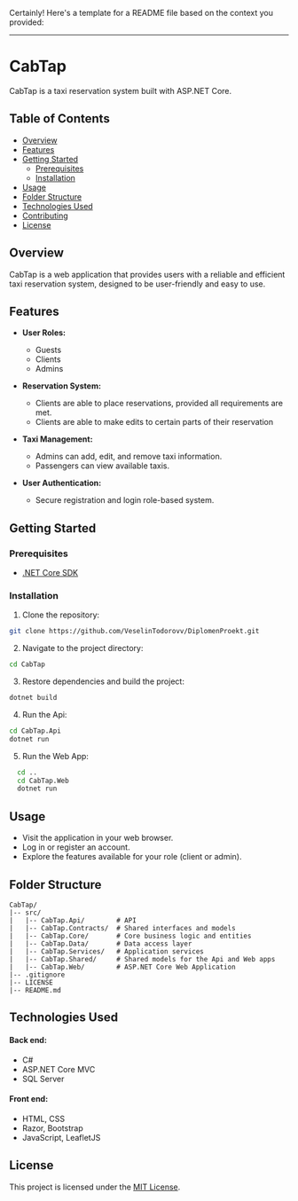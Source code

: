 Certainly! Here's a template for a README file based on the context you provided:

---

# CabTap

CabTap is a taxi reservation system built with ASP.NET Core.

## Table of Contents

- [Overview](#overview)
- [Features](#features)
- [Getting Started](#getting-started)
  - [Prerequisites](#prerequisites)
  - [Installation](#installation)
- [Usage](#usage)
- [Folder Structure](#folder-structure)
- [Technologies Used](#technologies-used)
- [Contributing](#contributing)
- [License](#license)

## Overview

CabTap is a web application that provides users with a reliable and efficient taxi reservation system, designed to be user-friendly and easy to use.

## Features

- **User Roles:**
  - Guests
  - Clients
  - Admins

- **Reservation System:**
  - Clients are able to place reservations, provided all requirements are met.
  - Clients are able to make edits to certain parts of their reservation

- **Taxi Management:**
  - Admins can add, edit, and remove taxi information.
  - Passengers can view available taxis.

- **User Authentication:**
  - Secure registration and login role-based system.

## Getting Started

### Prerequisites

- [.NET Core SDK](https://dotnet.microsoft.com/en-us/download/dotnet/6.0)

### Installation

1. Clone the repository:

```bash
git clone https://github.com/VeselinTodorovv/DiplomenProekt.git
```

2. Navigate to the project directory:

```bash
cd CabTap
```

3. Restore dependencies and build the project:

```bash
dotnet build
```

4. Run the Api:

```bash
cd CabTap.Api
dotnet run
```

5. Run the Web App:

```bash
  cd ..
  cd CabTap.Web
  dotnet run
```

## Usage

- Visit the application in your web browser.
- Log in or register an account.
- Explore the features available for your role (client or admin).

## Folder Structure

```plaintext
CabTap/
|-- src/
|   |-- CabTap.Api/        # API
|   |-- CabTap.Contracts/  # Shared interfaces and models
|   |-- CabTap.Core/       # Core business logic and entities
|   |-- CabTap.Data/       # Data access layer
|   |-- CabTap.Services/   # Application services
|   |-- CabTap.Shared/     # Shared models for the Api and Web apps
|   |-- CabTap.Web/        # ASP.NET Core Web Application
|-- .gitignore
|-- LICENSE
|-- README.md
```

## Technologies Used

#### Back end:
- C#
- ASP.NET Core MVC
- SQL Server

#### Front end:
- HTML, CSS
- Razor, Bootstrap
- JavaScript, LeafletJS

## License
This project is licensed under the [MIT License](LICENSE).